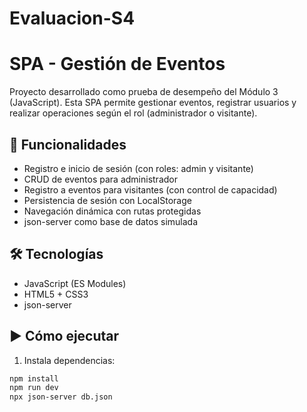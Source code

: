 # Evaluacion-S4

# SPA - Gestión de Eventos

Proyecto desarrollado como prueba de desempeño del Módulo 3 (JavaScript). Esta SPA permite gestionar eventos, registrar usuarios y realizar operaciones según el rol (administrador o visitante).

## 🚀 Funcionalidades

- Registro e inicio de sesión (con roles: admin y visitante)
- CRUD de eventos para administrador
- Registro a eventos para visitantes (con control de capacidad)
- Persistencia de sesión con LocalStorage
- Navegación dinámica con rutas protegidas
- json-server como base de datos simulada

## 🛠 Tecnologías

- JavaScript (ES Modules)
- HTML5 + CSS3
- json-server

## ▶ Cómo ejecutar

1. Instala dependencias:

```bash
npm install
npm run dev
npx json-server db.json


